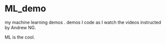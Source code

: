 ML_demo
=======

my machine learning demos .
demos I code as I watch the videos instructed by Andrew NG.

ML is the cool. 